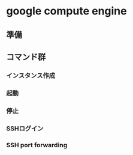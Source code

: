 # google compute engine

## 準備

## コマンド群

### インスタンス作成
### 起動
### 停止
### SSHログイン
### SSH port forwarding

